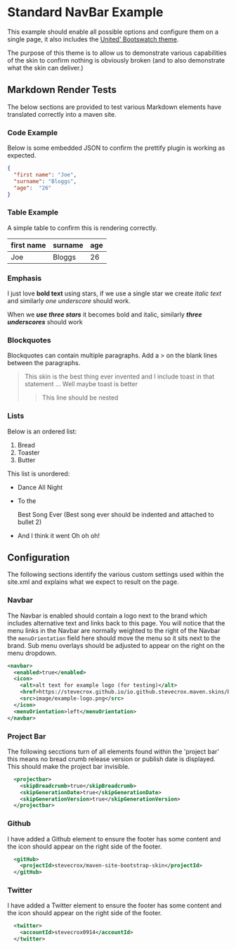 # Standard NavBar Example

This example should enable all possible options and configure them on a single page, it also includes the [United' Bootswatch theme](https://bootswatch.com/united/).

The purpose of this theme is to allow us to demonstrate various capabilities of the skin to confirm nothing is obviously broken (and to also demonstrate what the skin can deliver.)

## Markdown Render Tests

The below sections are provided to test various Markdown elements have translated correctly into a maven site.

### Code Example
Below is some embedded JSON to confirm the prettify plugin is working as expected.

```json
{  
  "first name": "Joe",
  "surname": "Bloggs",
  "age":  "26"
}
```
### Table Example
A simple table to confirm this is rendering correctly.

| first name | surname | age |
|------------| ------- | --- |
| Joe        | Bloggs  | 26  |

### Emphasis

I just love **bold text** using stars, if we use a single star we create *italic text* and similarly _one underscore_ should work.

When we ***use three stars*** it becomes bold and italic, similarly ___three underscores___ should work

### Blockquotes

Blockquotes can contain multiple paragraphs. Add a > on the blank lines between the paragraphs.

> This skin is the best thing ever invented and I include toast in that statement
> ...
> Well maybe toast is better
>> This line should be nested

### Lists
Below is an ordered list:
1. Bread
2. Toaster
3. Butter

This list is unordered:
* Dance All Night
* To the

  Best Song Ever (Best song ever should be indented and attached to bullet 2)
* And I think it went Oh oh oh!

## Configuration

The following sections identify the various custom settings used within the site.xml and explains what we expect to result on the page.

### Navbar

The Navbar is enabled should contain a logo next to the brand which includes alternative text and links back to this page. You will notice that the menu links in the Navbar are normally weighted to the right of the Navbar the `menuOrientation` field here should move the menu so it sits next to the brand. Sub menu overlays should be adjusted to appear on the right on the menu dropdown.
```xml
<navbar>
  <enabled>true</enabled>
  <icon>
    <alt>alt text for example logo (for testing)</alt>
    <href>https://stevecrox.github.io/io.github.stevecrox.maven.skins/bootstrap-site-skin-parent/bootstrap-site-skin-example-parent/boostrap-site-skin-all-options/index.html</href>
    <src>image/example-logo.png</src>
  </icon>
  <menuOrientation>left</menuOrientation>
</navbar>
```

### Project Bar
The following secctions turn of all elements found within the 'project bar' this means no bread crumb release version or publish date is displayed. This should make the project bar invisible. 
```xml
  <projectbar>
    <skipBreadcrumb>true</skipBreadcrumb>
    <skipGenerationDate>true</skipGenerationDate>
    <skipGenerationVersion>true</skipGenerationVersion>
  </projectbar>
```

### Github
I have added a Github element to ensure the footer has some content and the icon should appear on the right side of the footer.
```xml
  <gitHub>
    <projectId>stevecrox/maven-site-bootstrap-skin</projectId>
  </gitHub>
```

### Twitter
I have added a Twitter element to ensure the footer has some content and the icon should appear on the right side of the footer.
```xml
  <twitter>
    <accountId>stevecrox0914</accountId>
  </twitter>
```